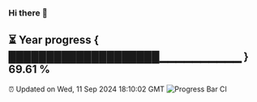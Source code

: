 ### Hi there 👋
⏳ Year progress { ████████████████████▁▁▁▁▁▁▁▁▁▁ } 69.61 %
---
⏰ Updated on Wed, 11 Sep 2024 18:10:02 GMT
![Progress Bar CI](https://github.com/Moyi321/Moyi321/workflows/Progress%20Bar%20CI/badge.svg)
